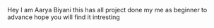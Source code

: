 Hey I am Aarya Biyani 
this has all project done my me as beginner to advance hope you will find it intresting 
